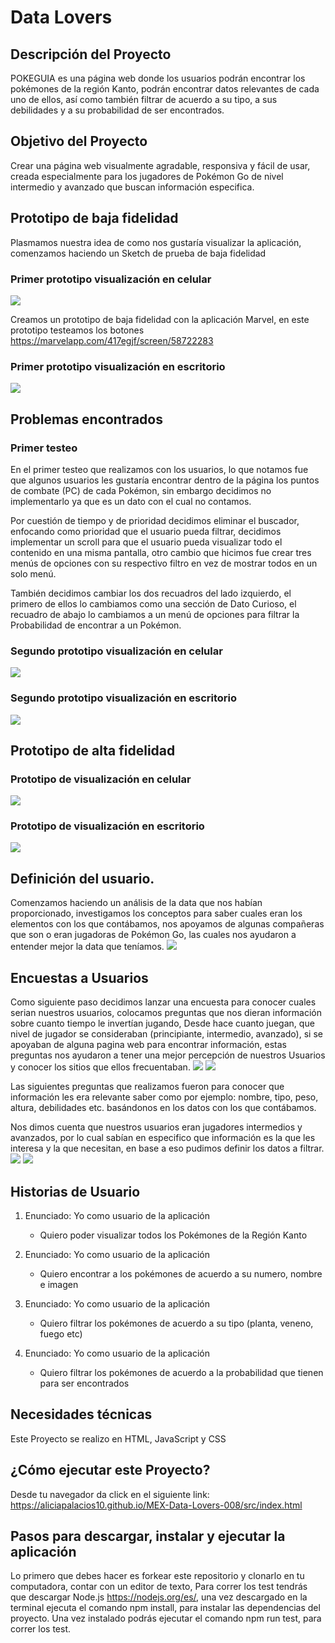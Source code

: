 # Data Lovers

## Descripción del Proyecto
POKEGUIA es una página web donde los usuarios podrán encontrar los pokémones de la región Kanto, podrán encontrar datos relevantes de cada uno de ellos, así como también filtrar de acuerdo a su tipo, a sus debilidades y a su probabilidad de ser encontrados.

## Objetivo del Proyecto

Crear una página web visualmente agradable, responsiva y fácil de usar, creada especialmente para los jugadores de Pokémon Go de nivel intermedio y avanzado que buscan información especifica.

## Prototipo de baja fidelidad
Plasmamos nuestra idea de como nos gustaría visualizar la aplicación, comenzamos haciendo un Sketch de prueba de baja fidelidad

### Primer prototipo visualización en celular
<img src="img-readme/prototipo-baja-cel.png">

Creamos un prototipo de baja fidelidad con la aplicación Marvel, en este prototipo testeamos los botones https://marvelapp.com/417egjf/screen/58722283

### Primer prototipo visualización en escritorio
<img src="img-readme/prototipo-baja-escritorio.png">

## Problemas encontrados

### Primer testeo
En el primer testeo que realizamos con los usuarios, lo que notamos fue que algunos usuarios les gustaría encontrar dentro de la página los puntos de combate (PC) de cada Pokémon, sin embargo decidimos no implementarlo ya que es un dato con el cual no contamos. 

Por cuestión de tiempo y de prioridad decidimos eliminar el buscador, enfocando como prioridad que el usuario pueda filtrar, decidimos implementar un scroll para que el usuario pueda visualizar todo el contenido en una misma pantalla, otro cambio que hicimos fue crear tres menús de opciones con su respectivo filtro en vez de mostrar todos en un solo menú.

También decidimos cambiar los dos recuadros del lado izquierdo, el primero de ellos lo cambiamos como una sección de Dato Curioso, el recuadro de abajo lo cambiamos a un menú de opciones para filtrar la Probabilidad de encontrar a un Pokémon.

### Segundo prototipo visualización en celular
<img src="img-readme/prototipo-baja-cel-2.png">

### Segundo prototipo visualización en escritorio
<img src="img-readme/prototipo-baja-escritorio-2.png">

## Prototipo de alta fidelidad

### Prototipo de visualización en celular
<img src="img-readme/prototipo-alta-cel.png">

### Prototipo de visualización en escritorio
<img src="img-readme/prototipo-alta-escritorio.png">

## Definición del usuario.

Comenzamos haciendo un análisis de la data que nos habían proporcionado, investigamos los conceptos para saber cuales eran los elementos con los que contábamos, nos apoyamos de algunas compañeras que son o eran jugadoras de Pokémon Go, las cuales nos ayudaron a entender mejor la data que teníamos.
<img src=img-readme/tabla1.png>

## Encuestas a Usuarios

Como siguiente paso decidimos lanzar una encuesta para conocer cuales serian nuestros usuarios, colocamos preguntas que nos dieran información sobre cuanto tiempo le invertían jugando, Desde hace cuanto juegan, que nivel de jugador se consideraban (principiante, intermedio, avanzado), si se apoyaban de alguna pagina web para encontrar información, estas preguntas nos ayudaron a tener una mejor percepción de nuestros Usuarios y conocer los sitios que ellos frecuentaban.
<img src=img-readme/tabla-cuanto-juegas.png>
<img src=img-readme/tabla.paginas.png>

Las siguientes preguntas que realizamos fueron para conocer que información les era relevante saber como por ejemplo: nombre, tipo, peso, altura, debilidades etc. basándonos en los datos con los que contábamos.

Nos dimos cuenta que nuestros usuarios eran jugadores intermedios y avanzados, por lo cual sabían en especifico que información es la que les interesa y la que necesitan, en base a eso pudimos definir los datos a filtrar. 
<img src=img-readme/tabla-Nivel-Jugador.png>
<img src=img-readme/tabla-Clasificacion.png>

## Historias de Usuario

1. Enunciado: Yo como usuario de la aplicación

     - Quiero poder visualizar todos los Pokémones de la Región Kanto 

2. Enunciado: Yo como usuario de la aplicación

    - Quiero encontrar a los pokémones de acuerdo a su numero, nombre e imagen

3. Enunciado: Yo como usuario de la aplicación 

    - Quiero filtrar los pokémones de acuerdo a su tipo (planta, veneno, fuego etc)

4. Enunciado: Yo como usuario de la aplicación

    - Quiero filtrar los pokémones de acuerdo a la probabilidad que tienen para ser encontrados

## Necesidades técnicas

Este Proyecto se realizo en HTML, JavaScript y CSS

## ¿Cómo ejecutar este Proyecto?

Desde tu navegador da click en el siguiente link: https://aliciapalacios10.github.io/MEX-Data-Lovers-008/src/index.html

## Pasos para descargar, instalar y ejecutar la aplicación

Lo primero que debes hacer es forkear este repositorio y clonarlo en tu computadora, contar con un editor de texto, Para correr los test tendrás que descargar Node.js https://nodejs.org/es/, una vez descargado en la terminal ejecuta el comando npm install, para instalar las dependencias del proyecto. Una vez instalado podrás ejecutar el comando npm run test, para correr los test.

